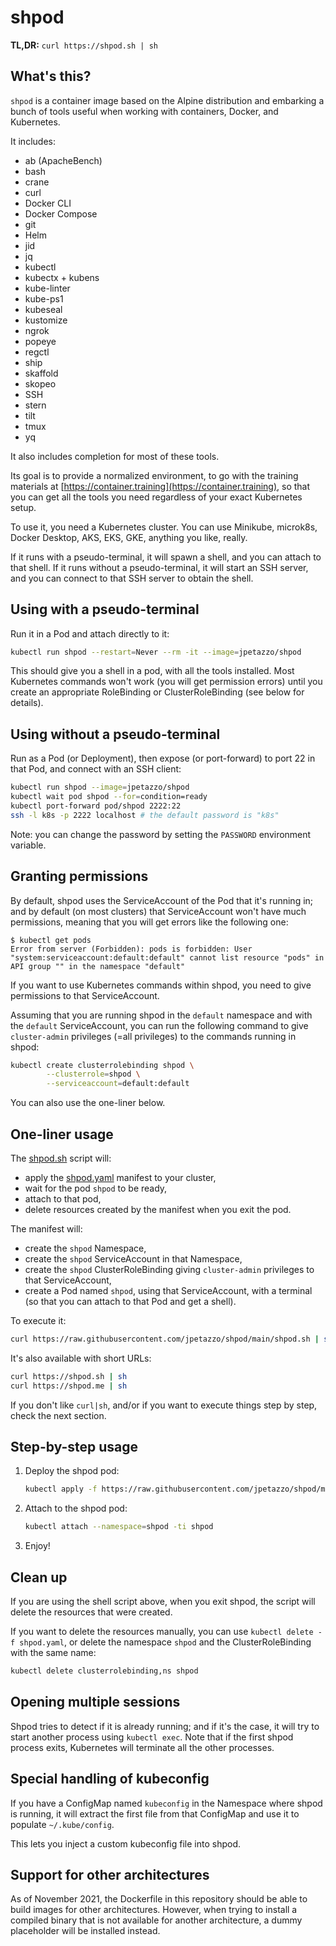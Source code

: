 # shpod

**TL,DR:** `curl https://shpod.sh | sh`

## What's this?

`shpod` is a container image based on the Alpine distribution
and embarking a bunch of tools useful when working with containers,
Docker, and Kubernetes.

It includes:

- ab (ApacheBench)
- bash
- crane
- curl
- Docker CLI
- Docker Compose
- git
- Helm
- jid
- jq
- kubectl
- kubectx + kubens
- kube-linter
- kube-ps1
- kubeseal
- kustomize
- ngrok
- popeye
- regctl
- ship
- skaffold
- skopeo
- SSH
- stern
- tilt
- tmux
- yq

It also includes completion for most of these tools.

Its goal is to provide a normalized environment, to go
with the training materials at [https://container.training](https://container.training),
so that you can get all the tools you need regardless
of your exact Kubernetes setup.

To use it, you need a Kubernetes cluster. You can use Minikube,
microk8s, Docker Desktop, AKS, EKS, GKE, anything you like, really.

If it runs with a pseudo-terminal, it will spawn a shell, and you
can attach to that shell. If it runs without a pseudo-terminal,
it will start an SSH server, and you can connect to that SSH
server to obtain the shell.

## Using with a pseudo-terminal

Run it in a Pod and attach directly to it:

```bash
kubectl run shpod --restart=Never --rm -it --image=jpetazzo/shpod
```

This should give you a shell in a pod, with all the tools installed.
Most Kubernetes commands won't work (you will get permission errors)
until you create an appropriate RoleBinding or ClusterRoleBinding
(see below for details).

## Using without a pseudo-terminal

Run as a Pod (or Deployment), then expose (or port-forward) to port
22 in that Pod, and connect with an SSH client:

```bash
kubectl run shpod --image=jpetazzo/shpod
kubectl wait pod shpod --for=condition=ready
kubectl port-forward pod/shpod 2222:22
ssh -l k8s -p 2222 localhost # the default password is "k8s"
```

Note: you can change the password by setting the `PASSWORD`
environment variable.

## Granting permissions

By default, shpod uses the ServiceAccount of the Pod that it's
running in; and by default (on most clusters) that ServiceAccount
won't have much permissions, meaning that you will get errors like
the following one:

```console
$ kubectl get pods
Error from server (Forbidden): pods is forbidden: User "system:serviceaccount:default:default" cannot list resource "pods" in API group "" in the namespace "default"
```

If you want to use Kubernetes commands within shpod, you need
to give permissions to that ServiceAccount.

Assuming that you are running shpod in the `default` namespace
and with the `default` ServiceAccount, you can run the following
command to give `cluster-admin` privileges (=all privileges) to
the commands running in shpod:

```bash
kubectl create clusterrolebinding shpod \
        --clusterrole=shpod \
        --serviceaccount=default:default
```

You can also use the one-liner below.

## One-liner usage

The [shpod.sh](shpod.sh) script will:

- apply the [shpod.yaml](shpod.yaml) manifest to your cluster,
- wait for the pod `shpod` to be ready,
- attach to that pod,
- delete resources created by the manifest when you exit the pod.

The manifest will:

- create the `shpod` Namespace,
- create the `shpod` ServiceAccount in that Namespace,
- create the `shpod` ClusterRoleBinding giving `cluster-admin`
  privileges to that ServiceAccount,
- create a Pod named `shpod`, using that ServiceAccount, with
  a terminal (so that you can attach to that Pod and get a shell).

To execute it:

```bash
curl https://raw.githubusercontent.com/jpetazzo/shpod/main/shpod.sh | sh
```

It's also available with short URLs:

```bash
curl https://shpod.sh | sh
curl https://shpod.me | sh
```

If you don't like `curl|sh`, and/or if you want to execute things
step by step, check the next section.

## Step-by-step usage

1. Deploy the shpod pod:

   ```bash
   kubectl apply -f https://raw.githubusercontent.com/jpetazzo/shpod/main/shpod.yaml
   ```

2. Attach to the shpod pod:

   ```bash
   kubectl attach --namespace=shpod -ti shpod
   ```

3. Enjoy!

## Clean up

If you are using the shell script above, when you exit shpod,
the script will delete the resources that were created.

If you want to delete the resources manually, you can use
`kubectl delete -f shpod.yaml`, or delete the namespace `shpod`
and the ClusterRoleBinding with the same name:

```bash
kubectl delete clusterrolebinding,ns shpod
```

## Opening multiple sessions

Shpod tries to detect if it is already running; and if it's the case,
it will try to start another process using `kubectl exec`. Note that
if the first shpod process exits, Kubernetes will terminate all the
other processes.

## Special handling of kubeconfig

If you have a ConfigMap named `kubeconfig` in the Namespace
where shpod is running, it will extract the first file from
that ConfigMap and use it to populate `~/.kube/config`.

This lets you inject a custom kubeconfig file into shpod.

## Support for other architectures

As of November 2021, the Dockerfile in this repository should be able
to build images for other architectures. However, when trying to install
a compiled binary that is not available for another architecture, a dummy
placeholder will be installed instead.
